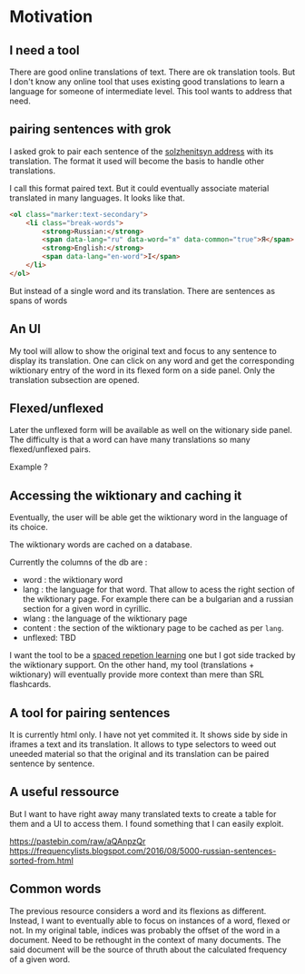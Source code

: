 # Motivation

## I need a tool

There are good online translations of text. There are ok translation tools. But I don't know any online tool that uses existing good translations to learn a language for someone of intermediate level. This tool wants to address that need.

## pairing sentences with grok

I asked grok to pair each sentence of the [solzhenitsyn address](https://www.americanrhetoric.com/speeches/alexandersolzhenitsynharvard.htm) with its translation. The format it used will become the basis to handle other translations.

I call this format paired text. But it could eventually associate material translated in many languages. It looks like that.

```html
<ol class="marker:text-secondary">
	<li class="break-words">
		<strong>Russian:</strong>
		<span data-lang="ru" data-word="я" data-common="true">Я</span>
		<strong>English:</strong>
		<span data-lang="en-word">I</span>
	</li>
</ol>
```

But instead of a single word and its translation. There are sentences as spans of words

## An UI

My tool will allow to show the original text and focus to any sentence to display its translation. One can click on any word and get the corresponding wiktionary entry of the word in its flexed form on a side panel. Only the translation subsection are opened.

## Flexed/unflexed

Later the unflexed form will be available as well on the witionary side panel. The difficulty is that a word can have many translations so many flexed/unflexed
pairs.

Example ?

## Accessing the wiktionary and caching it

Eventually, the user will be able get the wiktionary word in the
language of its choice.

The wiktionary words are cached on a database.

Currently the columns of the db are :

- word : the wiktionary word
- lang : the language for that word. That allow to acess the right section of the wiktionary page. For example there can be a bulgarian and a russian section for a given word in cyrillic.
- wlang : the language of the wiktionary page
- content : the section of the wiktionary page to be cached as per `lang`.
- unflexed: TBD

I want the tool to be a [spaced repetion learning](https://en.wikipedia.org/wiki/Spaced_repetition) one but I got side tracked by the wiktionary support. On the other hand, my tool (translations + wiktionary) will eventually provide more context than mere than SRL flashcards.

## A tool for pairing sentences

It is currently html only. I have not yet commited it. It shows side by side in iframes a text and its translation. It allows to type selectors to weed out uneeded material so that the original and its translation can be paired sentence by sentence.

## A useful ressource

But I want to have right away many translated texts to create a table for them and a UI to access them. I found something that I can easily exploit.

https://pastebin.com/raw/aQAnpzQr
https://frequencylists.blogspot.com/2016/08/5000-russian-sentences-sorted-from.html

## Common words

The previous resource considers a word and its flexions as different. Instead, I want to eventually able to focus on instances of a word, flexed or not. In my original table, indices was probably the offset of the word in a document. Need to be rethought in the context of many documents. The said document will be the source of thruth about the calculated frequency of a given word.

